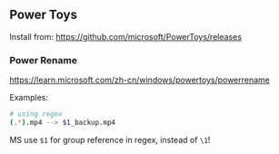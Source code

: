 ## Power Toys

Install from: https://github.com/microsoft/PowerToys/releases


### Power Rename

https://learn.microsoft.com/zh-cn/windows/powertoys/powerrename

Examples:

```bash
# using regex
(.*).mp4 --> $1_backup.mp4
```

MS use `$1` for group reference in regex, instead of `\1`!

